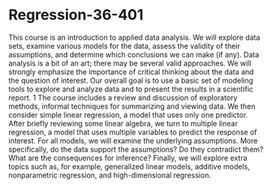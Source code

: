 # Regression-36-401

This course is an introduction to applied data analysis. We will explore data sets, examine various
models for the data, assess the validity of their assumptions, and determine which conclusions we
can make (if any). Data analysis is a bit of an art; there may be several valid approaches. We will
strongly emphasize the importance of critical thinking about the data and the question of interest.
Our overall goal is to use a basic set of modeling tools to explore and analyze data and to present
the results in a scientific report.
1
The course includes a review and discussion of exploratory methods, informal techniques for
summarizing and viewing data. We then consider simple linear regression, a model that uses only
one predictor. After briefly reviewing some linear algebra, we turn to multiple linear regression,
a model that uses multiple variables to predict the response of interest. For all models, we will
examine the underlying assumptions. More specifically, do the data support the assumptions? Do
they contradict them? What are the consequences for inference? Finally, we will explore extra
topics such as, for example, generalized linear models, additive models, nonparametric regression,
and high-dimensional regression.
